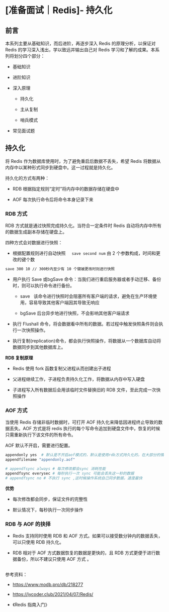 # [准备面试｜Redis]- 持久化

## 前言

本系列主要从基础知识，而后进阶，再逐步深入 Redis 的原理分析，以保证对 Redis 的学习深入浅出，学以致远并输出自己对 Redis 学习和了解的成果。本系列将划分四个部分：

- 基础知识

- 进阶知识

- 深入原理
  
  - 持久化
  
  - 主从复制
  
  - 哨兵模式

- 常见面试题

## 持久化

将 Redis 作为数据库使用时，为了避免重启后数据不丢失，希望 Redis 将数据从内存中以某种形式同步到硬盘中。这一过程就是持久化。

持久化的方式有两种：

- RDB 根据指定规则“定时”将内存中的数据存储在硬盘中

- AOF 每次执行命令后将命令本身记录下来

### RDB 方式

RDB 方式就是通过快照完成持久化。当符合一定条件时 Redis 自动将内存中所有的数据生成副本存储在硬盘上。

四种方式会对数据进行快照：

- 根据配置规则进行自动快照     `save second num`  由 2 个参数构成，时间和更改的键个数

```bash
save 300 10 // 300秒内至少有 10 个键被更改时则进行快照
```

- 用户执行 Save 或bgSave 命令：当我们进行重启服务器或者手动迁移、备份时，则可以执行命令进行备份。
  
  - save   该命令进行快照时会阻塞所有客户端的请求，避免在生产环境使用，容易导致其他客户端因其导致无响应
  
  - bgSave 后台异步地进行快照，不会影响其他客户端请求

- 执行 Flushall 命令，将会数据看中所有的数据。若过程中触发快照条件则会执行一次快照操作。

- 执行复制(replication)命令，都会执行快照操作，将数据从一个数据库自动将数据同步到其他数据库上。

**RDB 复制原理**

- Redis 使用 fork 函数复制父进程从而创建出子进程

- 父进程继续工作，子进程负责持久化工作，将数据从内存中写入硬盘

- 子进程写入所有数据后会用该临时文件替换旧的 RDB 文件，至此完成一次快照操作

### AOF 方式

当使用 Redis 存储非临时数据时，可打开 AOF 持久化来降低因进程终止导致的数据丢失。AOF 方式是将 redis 执行的每个写命令追加到硬盘文件中，恢复的时候只需重新执行下该文件的所有命令。

AOF 默认不开启，需要进行配置。

```bash
appendonly yes  # 默认是不开启aof模式的，默认是使用rdb方式持久化的，在大部分的情况下，rdb完全够用
appendfilename "appendonly.aof"

# appendfsync always # 每次修改都会sync 消耗性能
appendfsync everysec # 每秒执行一次 sync 可能会丢失这一秒的数据
# appendfsync no # 不执行 sync ,这时候操作系统自己同步数据，速度最快
```

**优势**

- 每次修改都会同步，保证文件的完整性

- 默认情况下，每秒执行一次同步操作

### RDB 与 AOF 的抉择

- Redis 支持同时使用 RDB 和 AOF 方式。如果可以接受数分钟内的数据丢失，可以只使用 RDB 持久化。

- RDB 相对于 AOF 方式数据恢复的数据是更快的，且 RDB 方式更便于进行数据备份，所以不建议只使用 AOF 方式 。

## 

参考资料：

- https://www.modb.pro/db/218277

- https://jycoder.club/2021/04/07/Redis/

- 《Redis 指南入门》
